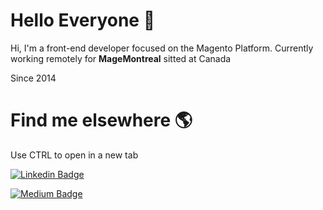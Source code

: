 # Hello Everyone :wave:

Hi, I'm a front-end developer focused on the Magento Platform. Currently working remotely for **MageMontreal** sitted at Canada

Since 2014 


# Find me elsewhere :earth_americas:

Use CTRL to open in a new tab

[![Linkedin Badge](https://img.shields.io/badge/LinkedIn-0077B5?style=for-the-badge&logo=linkedin&logoColor=white)](https://www.linkedin.com/in/lucas-calazans/)

[![Medium Badge](https://img.shields.io/badge/Medium-12100E?style=for-the-badge&logo=medium&logoColor=white)](https://calazanslucas.medium.com/)
